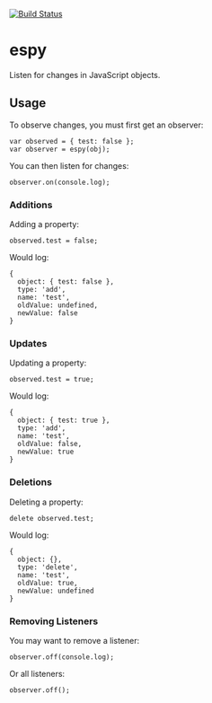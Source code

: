 [![Build Status](https://travis-ci.org/treshugart/espy.png?branch=master)](https://travis-ci.org/treshugart/espy)

espy
====

Listen for changes in JavaScript objects.

Usage
-----

To observe changes, you must first get an observer:

    var observed = { test: false };
    var observer = espy(obj);

You can then listen for changes:

    observer.on(console.log);

### Additions

Adding a property:

    observed.test = false;

Would log:

    {
      object: { test: false },
      type: 'add',
      name: 'test',
      oldValue: undefined,
      newValue: false
    }

### Updates

Updating a property:

    observed.test = true;


Would log:

    {
      object: { test: true },
      type: 'add',
      name: 'test',
      oldValue: false,
      newValue: true
    }

### Deletions

Deleting a property:

    delete observed.test;

Would log:

    {
      object: {},
      type: 'delete',
      name: 'test',
      oldValue: true,
      newValue: undefined
    }

### Removing Listeners

You may want to remove a listener:

    observer.off(console.log);

Or all listeners:

    observer.off();
